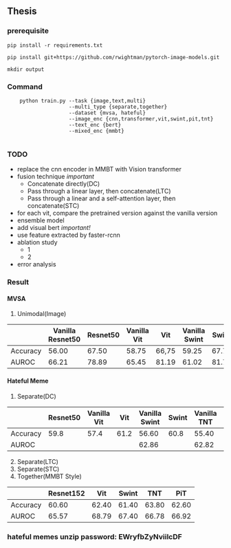 ## Thesis

### prerequisite
`pip install -r requirements.txt`

`pip install git+https://github.com/rwightman/pytorch-image-models.git`

`mkdir output`

### Command
~~~shell script
    python train.py --task {image,text,multi}
                    --multi_type {separate,together}   
                    --dataset {mvsa, hateful}
                    --image_enc {cnn,transformer,vit,swint,pit,tnt}
                    --text_enc {bert}
                    --mixed_enc {mmbt}
                    
~~~

### TODO
- replace the cnn encoder in MMBT with Vision transformer
- fusion technique *important*
  - Concatenate directly(DC)
  - Pass through a linear layer, then concatenate(LTC)
  - Pass through a linear and a self-attention layer, then concatenate(STC)
- for each vit, compare the pretrained version against the vanilla version
- ensemble model
- add visual bert *important!*
- use feature extracted by faster-rcnn
- ablation study
  - 1
  - 2
- error analysis

### Result

#### MVSA

1. Unimodal(Image)

|          | Vanilla Resnet50 | Resnet50 | Vanilla Vit | Vit   | Vanilla Swint | Swint | Vanilla TNT | TNT   | Vanilla PiT | PiT   |
| -------- | ---------------- | -------- | ----------- | ----- | ------------- | ----- | ----------- | ----- | ----------- | ----- |
| Accuracy |          56.00   | 67.50    | 58.75       | 66,75 | 59.25         | 67.75 | 58.75       | 66.75 | 58.50       | 66.00 |
| AUROC    |        66.21     | 78.89    | 65.45       | 81.19 | 61.02         | 81.79 | 64.61       | 78.94 | 62.85       | 80.42 |

#### Hateful Meme

1. Separate(DC)

|          | Resnet50 | Vanilla Vit | Vit  | Vanilla Swint | Swint | Vanilla TNT | TNT  | Vanilla PiT | PiT  |
| -------- | -------- | ----------- | ---- | ------------- | ----- | ----------- | ---- | ----------- | ---- |
| Accuracy | 59.8     | 57.4        | 61.2 | 56.60         | 60.8  | 55.40       | 60.4 | 58.00       |      |
| AUROC    |          |             |      | 62.86         |       | 62.82       |      | 63.28       |      |

2. Separate(LTC)
3. Separate(STC)
4. Together(MMBT Style)

|          | Resnet152 | Vit   | Swint | TNT   | PiT   |
| -------- | --------- | ----- | ----- | ----- | ----- |
| Accuracy | 60.60     | 62.40 | 61.40 | 63.80 | 62.60 |
| AUROC    | 65.57     | 68.79 | 67.40 | 66.78 | 66.92 |


### hateful memes unzip password: EWryfbZyNviilcDF

